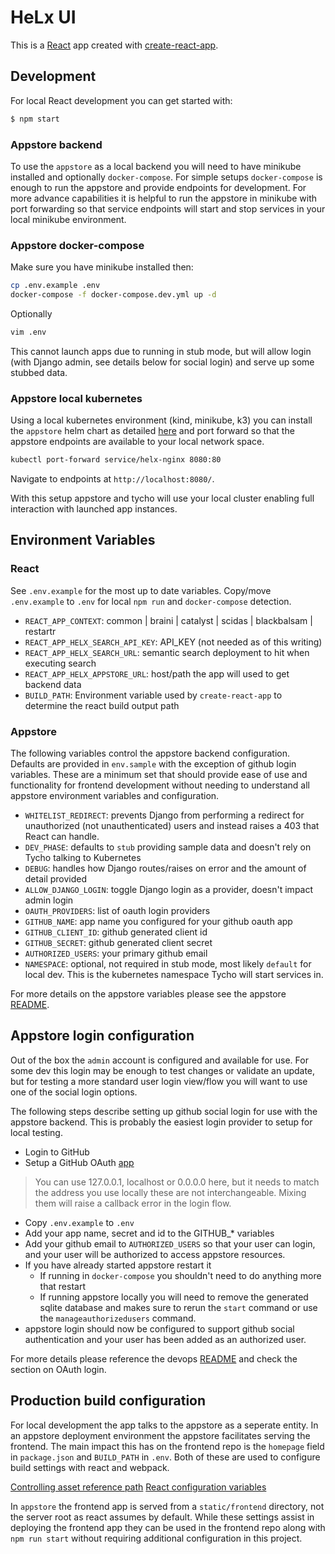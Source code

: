 # HeLx UI

This is a [React](reactjs.org/) app created with [create-react-app](https://create-react-app.dev/).

## Development

For local React development you can get started with:

```bash
$ npm start
```

### Appstore backend

To use the `appstore` as a local backend you will need to have minikube installed
and optionally `docker-compose`. For simple setups `docker-compose` is enough to
run the appstore and provide endpoints for development. For more advance capabilities
it is helpful to run the appstore in minikube with port forwarding so that service
endpoints will start and stop services in your local minikube environment.

### Appstore docker-compose

Make sure you have minikube installed then:

```bash
cp .env.example .env
docker-compose -f docker-compose.dev.yml up -d
```

Optionally

```bash
vim .env
```

This cannot launch apps due to running in stub mode, but will allow login (with
Django admin, see details below for social login) and serve up some stubbed data.

### Appstore local kubernetes

Using a local kubernetes environment (kind, minikube, k3) you can install the
`appstore` helm chart as detailed [here](https://github.com/helxplatform/appstore/tree/alexander/react-build/appstore#development-environment-with-kubernetes)
and port forward so that the appstore endpoints are available to your local
network space.

```bash
kubectl port-forward service/helx-nginx 8080:80
```

Navigate to endpoints at `http://localhost:8080/`.

With this setup appstore and tycho will use your local cluster enabling full
interaction with launched app instances.

## Environment Variables

### React

See `.env.example` for the most up to date variables. Copy/move `.env.example`
to `.env` for local `npm run` and `docker-compose` detection.

- `REACT_APP_CONTEXT`: common | braini | catalyst | scidas | blackbalsam | restartr
- `REACT_APP_HELX_SEARCH_API_KEY`: API_KEY (not needed as of this writing)
- `REACT_APP_HELX_SEARCH_URL`: semantic search deployment to hit when executing search
- `REACT_APP_HELX_APPSTORE_URL`: host/path the app will used to get backend data
- `BUILD_PATH`: Environment variable used by `create-react-app` to determine
the react build output path

### Appstore

The following variables control the appstore backend configuration. Defaults are
provided in `env.sample` with the exception of github login variables. These are
a minimum set that should provide ease of use and functionality for frontend
development without needing to understand all appstore environment variables
and configuration.

- `WHITELIST_REDIRECT`: prevents Django from performing a redirect for unauthorized
(not unauthenticated) users and instead raises a 403 that React can handle.
- `DEV_PHASE`: defaults to `stub` providing sample data and doesn't rely on Tycho
talking to Kubernetes
- `DEBUG`: handles how Django routes/raises on error and the amount of detail provided
- `ALLOW_DJANGO_LOGIN`: toggle Django login as a provider, doesn't impact admin login
- `OAUTH_PROVIDERS`: list of oauth login providers
- `GITHUB_NAME`: app name you configured for your github oauth app
- `GITHUB_CLIENT_ID`: github generated client id
- `GITHUB_SECRET`: github generated client secret
- `AUTHORIZED_USERS`: your primary github email
- `NAMESPACE`: optional, not required in stub mode, most likely `default` for
local dev. This is the kubernetes namespace Tycho will start services in.

For more details on the appstore variables please see the appstore [README](https://github.com/helxplatform/appstore/tree/develop/appstore#app-development).

## Appstore login configuration

Out of the box the `admin` account is configured and available for use. For
some dev this login may be enough to test changes or validate an update, but
for testing a more standard user login view/flow you will want to use one
of the social login options.

The following steps describe setting up github social login for use with the
appstore backend. This is probably the easiest login provider to setup for local
testing.

- Login to GitHub
- Setup a GitHub OAuth [app](https://docs.github.com/en/developers/apps/creating-an-oauth-app)

> You can use 127.0.0.1, localhost or 0.0.0.0 here, but it needs to match the
> address you use locally these are not interchangeable. Mixing them will raise
> a callback error in the login flow.

- Copy `.env.example` to `.env`
- Add your app name, secret and id to the GITHUB_* variables
- Add your github email to `AUTHORIZED_USERS` so that your user can login, and
your user will be authorized to access appstore resources.
- If you have already started appstore restart it
  - If running in `docker-compose` you shouldn't need to do anything more that restart
  - If running appstore locally you will need to remove the generated sqlite database
and makes sure to rerun the `start` command or use the `manageauthorizedusers` command.
- appstore login should now be configured to support github social authentication
and your user has been added as an authorized user.

For more details please reference the devops [README](https://github.com/helxplatform/devops/tree/develop#configure-environment-variables-for-helx-deployment)
and check the section on OAuth login.

## Production build configuration

For local development the app talks to the appstore as a seperate entity. In an
appstore deployment environment the appstore facilitates serving the frontend.
The main impact this has on the frontend repo is the `homepage` field in
`package.json` and `BUILD_PATH` in `.env`. Both of these are used to configure
build settings with react and webpack.

[Controlling asset reference path](https://create-react-app.dev/docs/deployment/#building-for-relative-paths)
[React configuration variables](https://create-react-app.dev/docs/advanced-configuration/)

In `appstore` the frontend app is served from a `static/frontend` directory,
not the server root as react assumes by default. While these settings assist in
deploying the frontend app they can be used in the frontend repo along with
`npm run start` without requiring additional configuration in this project.
